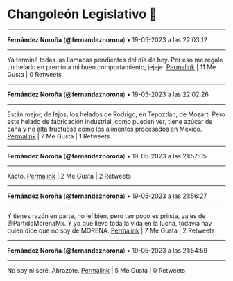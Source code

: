 # Changoleón Legislativo 🙈
*****
**Fernández Noroña** (**@fernandeznorona**) • 19-05-2023 a las 22:03:12
*****
Ya terminé todas las llamadas pendientes del día de hoy. Por eso me regale un helado en premio a mi buen comportamiento, jejeje.
[Permalink](https://twitter.com/fernandeznorona/status/1659801929973891073) | 11 Me Gusta | 0 Retweets
*****
**Fernández Noroña** (**@fernandeznorona**) • 19-05-2023 a las 22:02:26
*****
Están mejor, de lejos, los helados de Rodrigo, en Tepoztlán, de Mozart. Pero este helado de fabricación industrial, como pueden ver, tiene azúcar de caña y no alta fructuosa como los alimentos procesados en México.
[Permalink](https://twitter.com/fernandeznorona/status/1659801736692006914) | 7 Me Gusta | 1 Retweets
*****
**Fernández Noroña** (**@fernandeznorona**) • 19-05-2023 a las 21:57:05
*****
Xacto.
[Permalink](https://twitter.com/fernandeznorona/status/1659800391654203392) | 2 Me Gusta | 2 Retweets
*****
**Fernández Noroña** (**@fernandeznorona**) • 19-05-2023 a las 21:56:27
*****
Y tienes razón en parte, no leí bien, pero tampoco es priísta, ya es de @PartidoMorenaMx. Y yo que llevo toda la vida en la lucha, todavía hay quien dice que no soy de MORENA.
[Permalink](https://twitter.com/fernandeznorona/status/1659800231532457984) | 7 Me Gusta | 2 Retweets
*****
**Fernández Noroña** (**@fernandeznorona**) • 19-05-2023 a las 21:54:59
*****
No soy ni seré. Abrazote.
[Permalink](https://twitter.com/fernandeznorona/status/1659799863922683904) | 5 Me Gusta | 0 Retweets
